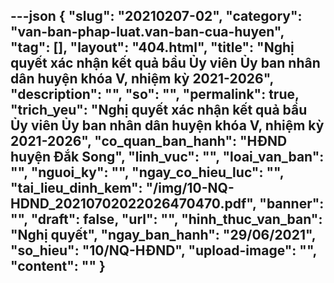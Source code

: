 ---json
{
    "slug": "20210207-02",
    "category": "van-ban-phap-luat.van-ban-cua-huyen",
    "tag": [],
    "layout": "404.html",
    "title": "Nghị quyết xác nhận kết quả bầu Ủy viên Ủy ban nhân dân huyện khóa V, nhiệm kỳ 2021-2026",
    "description": "",
    "so": "",
    "permalink": true,
    "trich_yeu": "Nghị quyết xác nhận kết quả bầu Ủy viên Ủy ban nhân dân huyện khóa V, nhiệm kỳ 2021-2026",
    "co_quan_ban_hanh": "HĐND huyện Đắk Song",
    "linh_vuc": "",
    "loai_van_ban": "",
    "nguoi_ky": "",
    "ngay_co_hieu_luc": "",
    "tai_lieu_dinh_kem": "/img/10-NQ-HDND_20210702022026470470.pdf",
    "banner": "",
    "draft": false,
    "url": "",
    "hinh_thuc_van_ban": "Nghị quyết",
    "ngay_ban_hanh": "29/06/2021",
    "so_hieu": "10/NQ-HĐND",
    "upload-image": "",
    "__content__": ""
}
---
